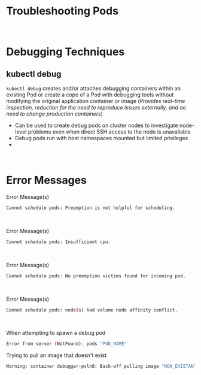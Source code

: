 # Troubleshooting Pods

<br>

# Debugging Techniques

## kubectl debug

`kubectl debug` creates and/or attaches debugging containers within an existing Pod or create a cope of a Pod with debugging tools without modifying the original application container or image (*Provides real-time inspection, reduction for the need to reproduce issues externally, and no need to change production containers*)

* Can be used to create debug pods on cluster nodes to investigate node-level problems even when direct SSH access to the node is unavailable
* Debug pods run with host namespaces mounted but limited privileges
* 

<br>

# Error Messages

Error Message(s)
```Bash
Cannot schedule pods: Preemption is not helpful for scheduling.
```

<br>

Error Message(s)
```Bash
Cannot schedule pods: Insufficient cpu.
```

<br>

Error Message(s)
```Bash
Cannot schedule pods: No preemption victims found for incoming pod.
```

<br>

Error Message(s)
```Bash
Cannot schedule pods: node(s) had volume node affinity conflict.
```

<br>

When attempting to spawn a debug pod
```Bash
Error from server (NotFound): pods "POD_NAME" 
```

Trying to pull an image that doesn't exist
```Bash
Warning: container debugger-pvln8: Back-off pulling image "NON_EXISTANT_IMAGE_NAME": ErrImagePull: failed to pull and unpack image "docker.io/library/NON_EXISTANT_IMAGE_NAME:latest": failed to resolve reference "docker.io/library/NON_EXISTANT_IMAGE_NAME:latest": pull access denied, repository does not exist or may require authorization: server message: insufficient_scope: authorization failed
```